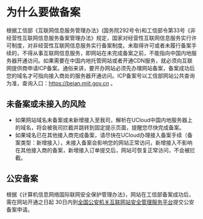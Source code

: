 

# 为什么要做备案

根据工信部《互联网信息服务管理办法》(国务院292号令)和工信部令第33号《非经营性互联网信息服务备案管理办法》规定，国家对经营性互联网信息服务实行许可制度，对非经营性互联网信息服务实行备案制度。未取得许可或者未履行备案手续的，不得从事互联网信息服务，即网站在未完成备案之前，不能指向中国内地服务器开通访问。如果需要在中国内地托管网站或者开通CDN服务，就必须向互联网提供商申请ICP备案。通俗来讲，要开办网站必须先办理网站备案，备案成功后您的域名才可指向接入商处的服务器开通访问。ICP备案号以工信部网站公共查询为准，查询入口：https://beian.miit.gov.cn 。

## 未备案或未接入的风险

- 如果网站域名未备案或未新增接入至我司，解析在UCloud中国内地服务器上的域名，将会被我司拦截并跳转到固定提示页面，提醒您尽快完成备案。
- 如果域名已在其他接入商完成备案，请尽快在UCloud办理接入备案手续（备案类型：新增接入），未接入备案会影响您的网站正常访问，新增接入不影响在其他接入商的备案，新增接入订单提交后，网站可恢复正常访问，不会被拦截。

## 公安备案 

根据《计算机信息网络国际联网安全保护管理办法》，网站在工信部备案成功后，需在网站开通之日起 30日内到[全国公安机关互联网站安全管理服务平台](http://www.beian.gov.cn)提交公安备案申请。



